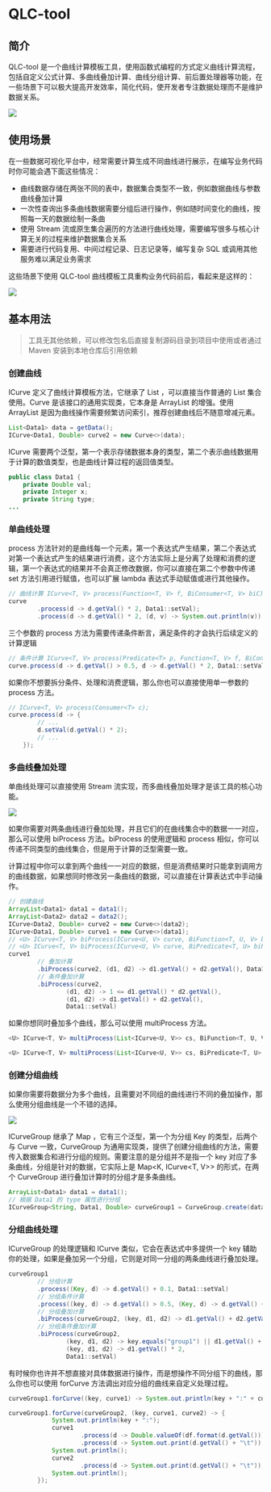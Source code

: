 # QLC-tool

## 简介

QLC-tool 是一个曲线计算模板工具，使用函数式编程的方式定义曲线计算流程，包括自定义公式计算、多曲线叠加计算、曲线分组计算、前后置处理器等功能，在一些场景下可以极大提高开发效率，简化代码，使开发者专注数据处理而不是维护数据关系。

![](https://fastly.jsdelivr.net/gh/chocohQL/ql-file@main/assets/githubQLC-tool-08.svg)

## 使用场景

在一些数据可视化平台中，经常需要计算生成不同曲线进行展示，在编写业务代码时你可能会遇下面这些情况：

+ 曲线数据存储在两张不同的表中，数据集合类型不一致，例如数据曲线与参数曲线叠加计算
+ 一次性查询出多条曲线数据需要分组后进行操作，例如随时间变化的曲线，按照每一天的数据绘制一条曲
+ 使用 Stream 流或原生集合遍历的方法进行曲线处理，需要编写很多与核心计算无关的过程来维护数据集合关系
+ 需要进行代码复用、中间过程记录、日志记录等，编写复杂 SQL 或调用其他服务难以满足业务需求

这些场景下使用 QLC-tool 曲线模板工具重构业务代码前后，看起来是这样的：

![](https://fastly.jsdelivr.net/gh/chocohQL/ql-file@main/assets/githubQLC-tool-02.png)

## 基本用法

> 工具无其他依赖，可以修改包名后直接复制源码目录到项目中使用或者通过 Maven 安装到本地仓库后引用依赖

### 创建曲线

ICurve 定义了曲线计算模板方法，它继承了 List ，可以直接当作普通的 List 集合使用。Curve 是该接口的通用实现类，它本身是 ArrayList 的增强。使用 ArrayList 是因为曲线操作需要频繁访问索引，推荐创建曲线后不随意增减元素。

```java
List<Data1> data = getData();
ICurve<Data1, Double> curve2 = new Curve<>(data);
```

ICurve 需要两个泛型，第一个表示存储数据本身的类型，第二个表示曲线数据用于计算的数值类型，也是曲线计算过程的返回值类型。

```java
public class Data1 {
    private Double val;
    private Integer x;
    private String type;
...
```

### 单曲线处理

process 方法针对的是曲线每一个元素，第一个表达式产生结果，第二个表达式对第一个表达式产生的结果进行消费，这个方法实际上是分离了处理和消费的逻辑，第一个表达式的结果并不会真正修改数据，你可以直接在第二个参数中传递 set 方法引用进行赋值，也可以扩展 lambda 表达式手动赋值或进行其他操作。

```java
// 曲线计算 ICurve<T, V> process(Function<T, V> f, BiConsumer<T, V> biC);
curve
        .process(d -> d.getVal() * 2, Data1::setVal);
        .process(d -> d.getVal() * 2, (d, v) -> System.out.println(v));
```

三个参数的 process 方法为需要传递条件断言，满足条件的才会执行后续定义的计算逻辑

```java
// 条件计算 ICurve<T, V> process(Predicate<T> p, Function<T, V> f, BiConsumer<T, V> biC)
curve.process(d -> d.getVal() > 0.5, d -> d.getVal() * 2, Data1::setVal)
```

如果你不想要拆分条件、处理和消费逻辑，那么你也可以直接使用单一参数的 process 方法。

```java
// ICurve<T, V> process(Consumer<T> c);
curve.process(d -> {
        // ...
        d.setVal(d.getVal() * 2);
        // ...
    });
```

### 多曲线叠加处理

单曲线处理可以直接使用 Stream 流实现，而多曲线叠加处理才是该工具的核心功能。

![](https://fastly.jsdelivr.net/gh/chocohQL/ql-file@main/assets/githubQLC-tool-03.svg)

如果你需要对两条曲线进行叠加处理，并且它们的在曲线集合中的数据一一对应，那么可以使用 biProcess 方法。biProcess 的使用逻辑和 process 相似，你可以传递不同类型的曲线集合，但是用于计算的泛型需要一致。

计算过程中你可以拿到两个曲线一一对应的数据，但是消费结果时只能拿到调用方的曲线数据，如果想同时修改另一条曲线的数据，可以直接在计算表达式中手动操作。

```java
// 创建曲线
ArrayList<Data1> data1 = data1();
ArrayList<Data2> data2 = data2();
ICurve<Data2, Double> curve2 = new Curve<>(data2);
ICurve<Data1, Double> curve1 = new Curve<>(data1);
// <U> ICurve<T, V> biProcess(ICurve<U, V> curve, BiFunction<T, U, V> biF, BiConsumer<T, V> biC);
// <U> ICurve<T, V> biProcess(ICurve<U, V> curve, BiPredicate<T, U> biP, BiFunction<T, U, V> biF, BiConsumer<T, V> biC);
curve1
        // 叠加计算
        .biProcess(curve2, (d1, d2) -> d1.getVal() + d2.getVal(), Data1::setVal)
        // 条件叠加计算
        .biProcess(curve2,
                (d1, d2) -> 1 <= d1.getVal() * d2.getVal(),
                (d1, d2) -> d1.getVal() + d2.getVal(),
                Data1::setVal)
```

如果你想同时叠加多个曲线，那么可以使用 multiProcess 方法。

```java
<U> ICurve<T, V> multiProcess(List<ICurve<U, V>> cs, BiFunction<T, U, V> biF, BiConsumer<T, V> biC);

<U> ICurve<T, V> multiProcess(List<ICurve<U, V>> cs, BiPredicate<T, U> biP, BiFunction<T, U, V> biF, BiConsumer<T, V> biC)
```

### 创建分组曲线

如果你需要将数据分为多个曲线，且需要对不同组的曲线进行不同的叠加操作，那么使用分组曲线是一个不错的选择。

![](https://fastly.jsdelivr.net/gh/chocohQL/ql-file@main/assets/githubQLC-tool-06.svg)

ICurveGroup 继承了 Map ，它有三个泛型，第一个为分组 Key 的类型，后两个与 Curve 一致，CurveGroup 为通用实现类，提供了创建分组曲线的方法，需要传入数据集合和进行分组的规则。需要注意的是分组并不是指一个 key 对应了多条曲线，分组是针对的数据，它实际上是 Map<K, ICurve<T, V>> 的形式，在两个 CurveGroup 进行叠加计算时的分组才是多条曲线。

```java
ArrayList<Data1> data1 = data1();
// 根据 Data1 的 type 属性进行分组
ICurveGroup<String, Data1, Double> curveGroup1 = CurveGroup.create(data1, Data1::getType);
```

### 分组曲线处理

ICurveGroup 的处理逻辑和 ICurve 类似，它会在表达式中多提供一个 key 辅助你的处理，如果是叠加另一个分组，它则是对同一分组的两条曲线进行叠加处理。

```java
curveGroup1
        // 分组计算
        .process((Key, d) -> d.getVal() + 0.1, Data1::setVal)
        // 分组条件计算
        .process((key, d) -> d.getVal() > 0.5, (Key, d) -> d.getVal() + 0.1, Data1::setVal)
        // 分组叠加计算
        .biProcess(curveGroup2, (key, d1, d2) -> d1.getVal() + d2.getVal(), Data1::setVal)
        // 分组条件叠加计算
        .biProcess(curveGroup2,
                (key, d1, d2) -> key.equals("group1") || d1.getVal() + d2.getVal() > 0.5,
                (key, d1, d2) -> d1.getVal() * 2,
                Data1::setVal)
```

有时候你也许并不想直接对具体数据进行操作，而是想操作不同分组下的曲线，那么你也可以使用 forCurve 方法调出对应分组的曲线来自定义处理过程。

```java
curveGroup1.forCurve((key, curve1) -> System.out.println(key + ":" + curve1))

curveGroup1.forCurve(curveGroup2, (key, curve1, curve2) -> {
            System.out.println(key + ":");
            curve1
                    .process(d -> Double.valueOf(df.format(d.getVal())), Data1::setVal)
                    .process(d -> System.out.print(d.getVal() + "\t"));
            System.out.println();
            curve2
                    .process(d -> System.out.print(d.getVal() + "\t"));
            System.out.println();
        });
```